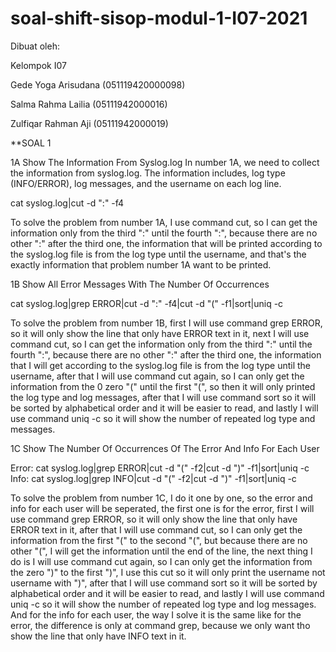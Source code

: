 # soal-shift-sisop-modul-1-I07-2021

Dibuat oleh:

Kelompok I07

Gede Yoga Arisudana (051119420000098)

Salma Rahma Lailia (05111942000016)

Zulfiqar Rahman Aji (05111942000019)



**SOAL 1

1A Show The Information From Syslog.log
In number 1A, we need to collect the information from syslog.log. The information includes, log type (INFO/ERROR), log messages, and the username on each log line.

cat syslog.log|cut -d ":" -f4

To solve the problem from number 1A, I use command cut, so I can get the information only from the third ":" until the fourth ":", because there are no other ":" after the third one, the information that will be printed according to the syslog.log file is from the log type until the username, and that's the exactly information that problem number 1A want to be printed.

1B Show All Error Messages With The Number Of Occurrences

cat syslog.log|grep ERROR|cut -d ":" -f4|cut -d "(" -f1|sort|uniq -c

To solve the problem from number 1B, first I will use command grep ERROR, so it will only show the line that only have ERROR text in it, next I will use command cut, so I can get the information only from the third ":" until the fourth ":", because there are no other ":" after the third one, the information that I will get according to the syslog.log file is from the log type until the username, after that I will use command cut again, so I can only get the information from the 0 zero "(" until the first "(", so then it will only printed the log type and log messages, after that I will use command sort so it will be sorted by alphabetical order and it will be easier to read, and lastly I will use command uniq -c so it will show the number of repeated log type and messages.

1C Show The Number Of Occurrences Of The Error And Info For Each User

Error: cat syslog.log|grep ERROR|cut -d "(" -f2|cut -d ")" -f1|sort|uniq -c
Info: cat syslog.log|grep INFO|cut -d "(" -f2|cut -d ")" -f1|sort|uniq -c

To solve the problem from number 1C, I do it one by one, so the error and info for each user will be seperated, the first one is for the error, first I will use command grep ERROR, so it will only show the line that only have ERROR text in it, after that I will use command cut, so I can only get the information from the first "(" to the second "(", but because there are no other "(", I will get the information until the end of the line, the next thing I do is I will use command cut again, so I can only get the information from the zero ")" to the first ")", I use this cut so it will only print the username not username with ")", after that I will use command sort so it will be sorted by alphabetical order and it will be easier to read, and lastly I will use command uniq -c so it will show the number of repeated log type and log messages. And for the info for each user, the way I solve it is the same like for the error, the difference is only at command grep, because we only want tho show the line that only have INFO text in it.
